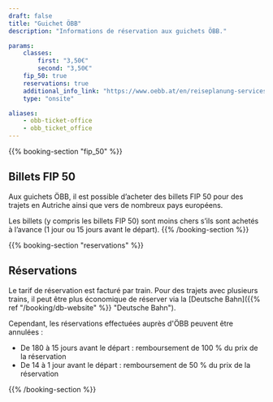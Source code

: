 ```yaml
---
draft: false
title: "Guichet ÖBB"
description: "Informations de réservation aux guichets ÖBB."

params:
    classes:
        first: "3,50€"
        second: "3,50€"
    fip_50: true
    reservations: true
    additional_info_link: "https://www.oebb.at/en/reiseplanung-services/am-bahnhof/bahnhofsinformation"
    type: "onsite"

aliases:
    - obb-ticket-office
    - obb_ticket_office
---
```


{{% booking-section "fip_50" %}}
## Billets FIP 50

Aux guichets ÖBB, il est possible d’acheter des billets FIP 50 pour des trajets en Autriche ainsi que vers de nombreux pays européens.

Les billets (y compris les billets FIP 50) sont moins chers s’ils sont achetés à l’avance (1 jour ou 15 jours avant le départ).
{{% /booking-section %}}

{{% booking-section "reservations" %}}
## Réservations

Le tarif de réservation est facturé par train. Pour des trajets avec plusieurs trains, il peut être plus économique de réserver via la [Deutsche Bahn]({{% ref "/booking/db-website" %}} "Deutsche Bahn").

Cependant, les réservations effectuées auprès d'ÖBB peuvent être annulées :

- De 180 à 15 jours avant le départ : remboursement de 100 % du prix de la réservation
- De 14 à 1 jour avant le départ : remboursement de 50 % du prix de la réservation

{{% /booking-section %}}
